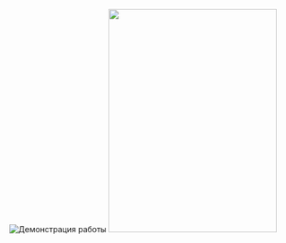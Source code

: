 ![Демонстрация работы](https://s.iimg.su/s/31/uSR79gVf6CkYPbqrctkLPDEj2WpACe9IIdtGEoDx.jpg)
<img src="https://s.iimg.su/s/31/uSR79gVf6CkYPbqrctkLPDEj2WpACe9IIdtGEoDx.jpg" width="300" height="400">
